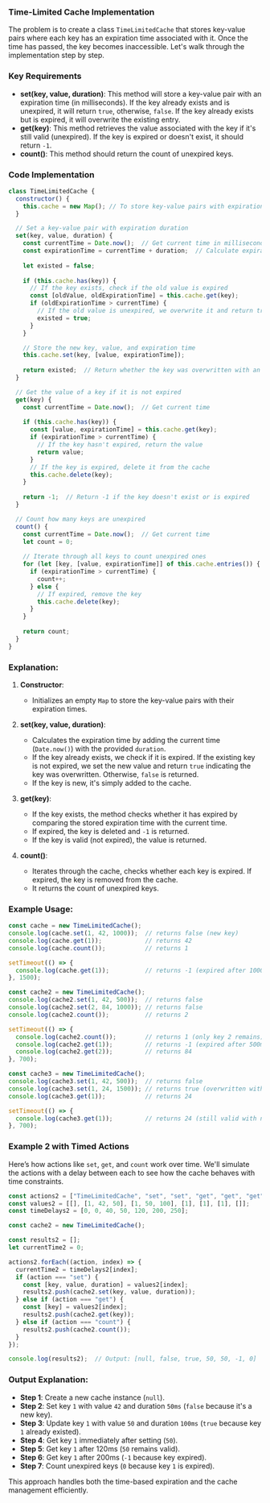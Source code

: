 ### Time-Limited Cache Implementation

The problem is to create a class `TimeLimitedCache` that stores key-value pairs where each key has an expiration time associated with it. Once the time has passed, the key becomes inaccessible. Let's walk through the implementation step by step.

### Key Requirements

- **set(key, value, duration)**: This method will store a key-value pair with an expiration time (in milliseconds). If the key already exists and is unexpired, it will return `true`, otherwise, `false`. If the key already exists but is expired, it will overwrite the existing entry.
- **get(key)**: This method retrieves the value associated with the key if it's still valid (unexpired). If the key is expired or doesn't exist, it should return `-1`.
- **count()**: This method should return the count of unexpired keys.

### Code Implementation

```javascript
class TimeLimitedCache {
  constructor() {
    this.cache = new Map(); // To store key-value pairs with expiration times
  }

  // Set a key-value pair with expiration duration
  set(key, value, duration) {
    const currentTime = Date.now();  // Get current time in milliseconds
    const expirationTime = currentTime + duration;  // Calculate expiration time
    
    let existed = false;
    
    if (this.cache.has(key)) {
      // If the key exists, check if the old value is expired
      const [oldValue, oldExpirationTime] = this.cache.get(key);
      if (oldExpirationTime > currentTime) {
        // If the old value is unexpired, we overwrite it and return true
        existed = true;
      }
    }

    // Store the new key, value, and expiration time
    this.cache.set(key, [value, expirationTime]);
    
    return existed;  // Return whether the key was overwritten with an unexpired value
  }

  // Get the value of a key if it is not expired
  get(key) {
    const currentTime = Date.now();  // Get current time
    
    if (this.cache.has(key)) {
      const [value, expirationTime] = this.cache.get(key);
      if (expirationTime > currentTime) {
        // If the key hasn't expired, return the value
        return value;
      }
      // If the key is expired, delete it from the cache
      this.cache.delete(key);
    }
    
    return -1;  // Return -1 if the key doesn't exist or is expired
  }

  // Count how many keys are unexpired
  count() {
    const currentTime = Date.now();  // Get current time
    let count = 0;
    
    // Iterate through all keys to count unexpired ones
    for (let [key, [value, expirationTime]] of this.cache.entries()) {
      if (expirationTime > currentTime) {
        count++;
      } else {
        // If expired, remove the key
        this.cache.delete(key);
      }
    }
    
    return count;
  }
}
```

### Explanation:

1. **Constructor**:
   - Initializes an empty `Map` to store the key-value pairs with their expiration times.

2. **set(key, value, duration)**:
   - Calculates the expiration time by adding the current time (`Date.now()`) with the provided `duration`.
   - If the key already exists, we check if it is expired. If the existing key is not expired, we set the new value and return `true` indicating the key was overwritten. Otherwise, `false` is returned.
   - If the key is new, it's simply added to the cache.

3. **get(key)**:
   - If the key exists, the method checks whether it has expired by comparing the stored expiration time with the current time.
   - If expired, the key is deleted and `-1` is returned.
   - If the key is valid (not expired), the value is returned.

4. **count()**:
   - Iterates through the cache, checks whether each key is expired. If expired, the key is removed from the cache.
   - It returns the count of unexpired keys.

### Example Usage:

```javascript
const cache = new TimeLimitedCache();
console.log(cache.set(1, 42, 1000));  // returns false (new key)
console.log(cache.get(1));            // returns 42
console.log(cache.count());           // returns 1

setTimeout(() => {
  console.log(cache.get(1));          // returns -1 (expired after 1000ms)
}, 1500);

const cache2 = new TimeLimitedCache();
console.log(cache2.set(1, 42, 500));  // returns false
console.log(cache2.set(2, 84, 1000)); // returns false
console.log(cache2.count());          // returns 2

setTimeout(() => {
  console.log(cache2.count());        // returns 1 (only key 2 remains)
  console.log(cache2.get(1));         // returns -1 (expired after 500ms)
  console.log(cache2.get(2));         // returns 84
}, 700);

const cache3 = new TimeLimitedCache();
console.log(cache3.set(1, 42, 500));  // returns false
console.log(cache3.set(1, 24, 1500)); // returns true (overwritten with new value and duration)
console.log(cache3.get(1));           // returns 24

setTimeout(() => {
  console.log(cache3.get(1));         // returns 24 (still valid with new duration)
}, 700);
```

### Example 2 with Timed Actions

Here’s how actions like `set`, `get`, and `count` work over time. We'll simulate the actions with a delay between each to see how the cache behaves with time constraints.

```javascript
const actions2 = ["TimeLimitedCache", "set", "set", "get", "get", "get", "count"];
const values2 = [[], [1, 42, 50], [1, 50, 100], [1], [1], [1], []];
const timeDelays2 = [0, 0, 40, 50, 120, 200, 250];

const cache2 = new TimeLimitedCache();

const results2 = [];
let currentTime2 = 0;

actions2.forEach((action, index) => {
  currentTime2 = timeDelays2[index];
  if (action === "set") {
    const [key, value, duration] = values2[index];
    results2.push(cache2.set(key, value, duration));
  } else if (action === "get") {
    const [key] = values2[index];
    results2.push(cache2.get(key));
  } else if (action === "count") {
    results2.push(cache2.count());
  }
});

console.log(results2);  // Output: [null, false, true, 50, 50, -1, 0]
```

### Output Explanation:
- **Step 1**: Create a new cache instance (`null`).
- **Step 2**: Set key `1` with value `42` and duration `50ms` (`false` because it's a new key).
- **Step 3**: Update key `1` with value `50` and duration `100ms` (`true` because key `1` already existed).
- **Step 4**: Get key `1` immediately after setting (`50`).
- **Step 5**: Get key `1` after 120ms (`50` remains valid).
- **Step 6**: Get key `1` after 200ms (`-1` because key expired).
- **Step 7**: Count unexpired keys (`0` because key `1` is expired).

This approach handles both the time-based expiration and the cache management efficiently.
